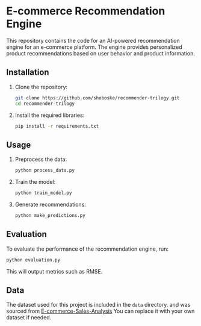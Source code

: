 # E-commerce Recommendation Engine

This repository contains the code for an AI-powered recommendation engine for an e-commerce platform. The engine provides personalized product recommendations based on user behavior and product information.

## Installation

1. Clone the repository:
   ```bash
   git clone https://github.com/shoboske/recommender-trilogy.git
   cd recommender-trilogy
   ```

2. Install the required libraries:
   ```bash
   pip install -r requirements.txt
   ```

## Usage

1. Preprocess the data:
   ```bash
   python process_data.py
   ```

2. Train the model:
   ```bash
   python train_model.py
   ```

3. Generate recommendations:
   ```bash
   python make_predictions.py
   ```

## Evaluation

To evaluate the performance of the recommendation engine, run:
```bash
python evaluation.py
```

This will output metrics such as RMSE.

## Data

The dataset used for this project is included in the `data` directory. and was sourced from [E-commerce-Sales-Analysis](https://github.com/iamnaofil/E-commerce-Sales-Analysis/blob/main/Sales%20Data%20Analysis.csv) You can replace it with your own dataset if needed.